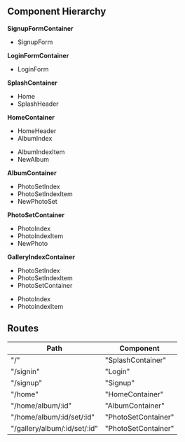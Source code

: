 ## Component Hierarchy

**SignupFormContainer**
 - SignupForm

**LoginFormContainer**
 - LoginForm

**SplashContainer**
 - Home
 - SplashHeader

**HomeContainer**
 - HomeHeader
 - AlbumIndex
  * AlbumIndexItem
  * NewAlbum

**AlbumContainer**
 - PhotoSetIndex
 - PhotoSetIndexItem
 - NewPhotoSet

**PhotoSetContainer**
 - PhotoIndex
 - PhotoIndexItem
 - NewPhoto

**GalleryIndexContainer**
 - PhotoSetIndex
 - PhotoSetIndexItem
 - PhotoSetContainer
  * PhotoIndex
  * PhotoIndexItem


## Routes

|Path   | Component   |
|-------|-------------|
| "/" | "SplashContainer" |
| "/signin" | "Login" |
| "/signup" | "Signup" |
| "/home" | "HomeContainer" |
| "/home/album/:id" | "AlbumContainer" |
| "/home/album/:id/set/:id" | "PhotoSetContainer" |
| "/gallery/album/:id/set/:id" | "PhotoSetContainer" |
